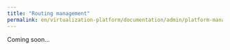 ```yaml
---
title: "Routing management"
permalink: en/virtualization-platform/documentation/admin/platform-management/network/routing.html
---
```


Coming soon...
